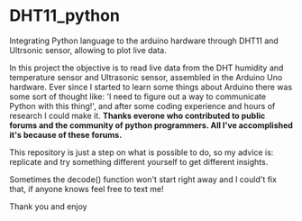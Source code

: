 # DHT11_python
Integrating Python language to the arduino hardware through DHT11 and Ultrsonic sensor, allowing to plot live data.

In this project the objective is to read live data from the DHT humidity and temperature sensor and Ultrasonic sensor, assembled in the Arduino Uno hardware.
Ever since I started to learn some things about Arduino there was some sort of thought like: 'I need to figure out a way to communicate Python with this thing!', and after
some coding experience and hours of research I could make it. **Thanks everone who contributed to public forums and the community of python programmers. All I've 
accomplished it's because of these forums.**

This repository is just a step on what is possible to do, so my advice is: replicate and try something different yourself to get different insights.

Sometimes the decode() function won't start right away and I could't fix that, if anyone knows feel free to text me!

Thank you and enjoy
